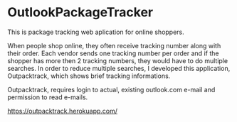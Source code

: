 # OutlookPackageTracker


This is package tracking web aplication for online shoppers.

When people shop online, they often receive tracking number along with their order.
Each vendor sends one tracking number per order and if the shopper has more then 2 tracking numbers, they would have to do multiple searches.
In order to reduce multiple searches, I developed this application, Outpacktrack, which shows brief tracking informations.

Outpacktrack, requires login to actual, existing outlook.com e-mail and permission to read e-mails.


https://outpacktrack.herokuapp.com/

